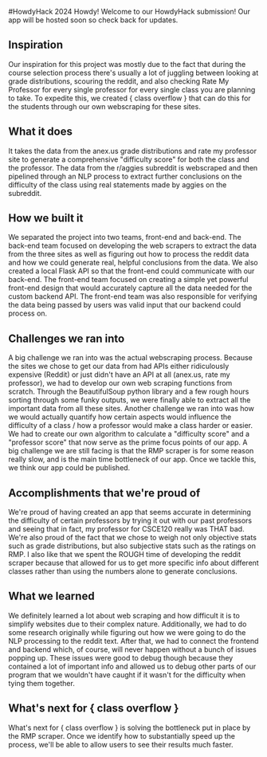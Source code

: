 #HowdyHack 2024
Howdy! Welcome to our HowdyHack submission! Our app will be hosted soon so check back for updates.

## Inspiration
Our inspiration for this project was mostly due to the fact that during the course selection process there's usually a lot of juggling between looking at grade distributions, scouring the reddit, and also checking Rate My Professor for every single professor for every single class you are planning to take. To expedite this, we created { class overflow } that can do this for the students through our own webscraping for these sites.
## What it does
It takes the data from the anex.us grade distributions and rate my professor site to generate a comprehensive "difficulty score" for both the class and the professor. The data from the r/aggies subreddit is webscraped and then pipelined through an NLP process to extract further conclusions on the difficulty of the class using real statements made by aggies on the subreddit.

## How we built it
We separated the project into two teams, front-end and back-end. The back-end team focused on developing the web scrapers to extract the data from the three sites as well as figuring out how to process the reddit data and how we could generate real, helpful conclusions from the data. We also created a local Flask API so that the front-end could communicate with our back-end. The front-end team focused on creating a simple yet powerful front-end design that would accurately capture all the data needed for the custom backend API. The front-end team was also responsible for verifying the data being passed by users was valid input that our backend could process on.
## Challenges we ran into
A big challenge we ran into was the actual webscraping process. Because the sites we chose to get our data from had APIs either ridiculously expensive (Reddit) or just didn't have an API at all (anex.us, rate my professor), we had to develop our own web scraping functions from scratch. Through the BeautifulSoup python library and a few rough hours sorting through some funky outputs, we were finally able to extract all the important data from all these sites. Another challenge we ran into was how we would actually quantify how certain aspects would influence the difficulty of a class / how a professor would make a class harder or easier. We had to create our own algorithm to calculate a "difficulty score" and a "professor score" that now serve as the prime focus points of our app. A big challenge we are still facing is that the RMP scraper is for some reason really slow, and is the main time bottleneck of our app. Once we tackle this, we think our app could be published.
## Accomplishments that we're proud of
We're proud of having created an app that seems accurate in determining the difficulty of certain professors by trying it out with our past professors and seeing that in fact, my professor for CSCE120 really was THAT bad. We're also proud of the fact that we chose to weigh not only objective stats such as grade distributions, but also subjective stats such as the ratings on RMP. I also like that we spent the ROUGH time of developing the reddit scraper because that allowed for us to get more specific info about different classes rather than using the numbers alone to generate conclusions.
## What we learned
We definitely learned a lot about web scraping and how difficult it is to simplify websites due to their complex nature. Additionally, we had to do some research originally while figuring out how we were going to do the NLP processing to the reddit text. After that, we had to connect the frontend and backend which, of course, will never happen without a bunch of issues popping up. These issues were good to debug though because they contained a lot of important info and allowed us to debug other parts of our program that we wouldn't have caught if it wasn't for the difficulty when tying them together.

## What's next for { class overflow }
What's next for { class overflow } is solving the bottleneck put in place by the RMP scraper. Once we identify how to substantially speed up the process, we'll be able to allow users to see their results much faster.
